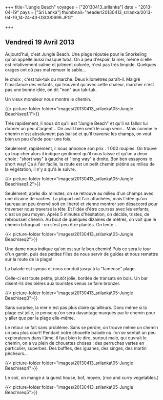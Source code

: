 +++
title="Jungle Beach"
voyages = ["20130413_srilanka"]
date = "2013-04-19"
pays = ["Sri Lanka"]
thumbnail="header/20130413_srilanka/2013-04-19_14-24-43-DSC00699.JPG"

+++


## Vendredi 19 Avril 2013

Aujourd'hui, c'est Jungle Beach. Une plage réputée pour le Snorkeling qu'on appelle aussi masque tuba.
On a peu d'espoir, la mer, même si elle est relativement calme et joliment colorée, n'est pas très limpide. Quelques orages ont dû pas mal remuer le sable...

le choix , c'est tuk-tuk ou marche. Deux kilomètres paraît-il. Malgré l'insistance des enfants, qui trouvent qu'avec cette chaleur, marcher n'est pas une bonne idée, on dit "non" aux tuk-tuk.

Un vieux monsieur nous montre le chemin.

{{< picture-folder folder="images\20130413_srilanka\05-Jungle Beach\seq1.1">}}


Très rapidement, il nous dit qu'il est "Jungle Beach" et qu'il va falloir lui donner un peu d'argent... On avait bien senti le coup venir... Mais comme le chemin n'est absolument pas balisé et qu'il traverse les champs, on veut bien un peu d'aide pour une fois.

Seulement, rapidement, il nous annonce son prix : 1 000 roupies. On trouve ça trop cher alors il indique gentiment qu'il nous laisse et qu'on a deux choix : "short way" à gauche et "long way" à droite.
Bon ben essayons le short way! Ça à l'air facile, la route est un petit chemin piétiné au milieu de la végétation, il n'y a qu'à le suivre.

{{< picture-folder folder="images\20130413_srilanka\05-Jungle Beach\seq1.2">}}

Seulement, après dix minutes, on se retrouve au milieu d'un champs avec une dizaine de vaches. La plupart ont l'air attachées, mais l'idée qu'un taureau un peu énervé soit en liberté et vienne montrer son désaccord pour traverser nous traverse la tête. Et l'idée d'être coursés avec les enfants, c'est un peu moyen. 
Après 5 minutes d'hésitation, on décide, tristes, de rebrousser chemin. Au bout de quelques dizaines de mètres, on voit que le chemin bifurquait : on s'est peu être plantés. On tente...

{{< picture-folder folder="images\20130413_srilanka\05-Jungle Beach\seq2">}}


Une dame nous indique qu'on est sur le bon chemin! Puis ce sera le tour d'un gamin, puis des petites filles de nous servir de guides et nous remettre sur la route de la plage! 

La balade est sympa et nous conduit jusqu'à la "fameuse" plage. 

Celle-ci est toute petite, plutôt jolie, bordée de transats en bois. Un bar disent-ils des bières aux touristes venus se faire bronzer.

{{< picture-folder folder="images\20130413_srilanka\05-Jungle Beach\seq3">}}

Sans surprise, la mer n'est pas plus claire qu'ailleurs. Donc même si la plage est jolie, je pense qu'on sera davantage marqués par le chemin pour y aller que par la plage elle-même.


Le retour se fait sans problème. Sans se perdre, on trouve même un chemin un peu plus court!
Pendant notre chouette balade où l'on se sentait un peu explorateurs dans l'âme, il faut bien le dire, surtout malo, qui ouvrait le chemin, on a vu plein de chouettes choses : des perruches vertes en particulier, superbes. Des buffles, des iguanes, des singes, des martin pêcheurs...

{{< picture-folder folder="images\20130413_srilanka\05-Jungle Beach\seq4">}}

Le soir, on mange à la guest house, bof, moyen, (rice and curry vegetables.)

{{< picture-folder folder="images\20130413_srilanka\05-Jungle Beach\seq5">}}
